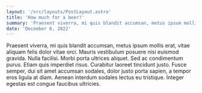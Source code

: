 ```yaml
---
layout: '/src/layouts/PostLayout.astro'
title: 'How much for a beer?'
summary: 'Praesent viverra, mi quis blandit accumsan, metus ipsum mollis erat, vitae aliquam felis dolor vitae orci. Mauris vestibulum posuere nisi euismod gravida. Nulla facilisi. Morbi porta ultrices aliquet. Sed ac condimentum purus. Etiam quis imperdiet risus. Curabitur laoreet tincidunt justo. Fusce semper, dui sit amet accumsan sodales, dolor justo porta sapien, a tempor eros ligula at diam. Aenean interdum sodales lectus eu tristique. Integer egestas est congue faucibus ultricies.'
date: 'December 6, 2022'
---
```

Praesent viverra, mi quis blandit accumsan, metus ipsum mollis erat, vitae aliquam felis dolor vitae orci. Mauris vestibulum posuere nisi euismod gravida. Nulla facilisi. Morbi porta ultrices aliquet. Sed ac condimentum purus. Etiam quis imperdiet risus. Curabitur laoreet tincidunt justo. Fusce semper, dui sit amet accumsan sodales, dolor justo porta sapien, a tempor eros ligula at diam. Aenean interdum sodales lectus eu tristique. Integer egestas est congue faucibus ultricies.